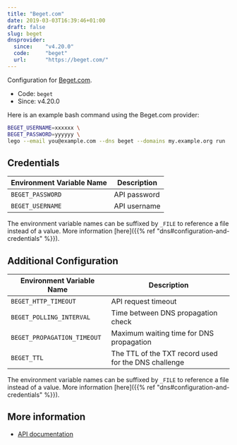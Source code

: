 ```yaml
---
title: "Beget.com"
date: 2019-03-03T16:39:46+01:00
draft: false
slug: beget
dnsprovider:
  since:    "v4.20.0"
  code:     "beget"
  url:      "https://beget.com/"
---
```


<!-- THIS DOCUMENTATION IS AUTO-GENERATED. PLEASE DO NOT EDIT. -->
<!-- providers/dns/beget/beget.toml -->
<!-- THIS DOCUMENTATION IS AUTO-GENERATED. PLEASE DO NOT EDIT. -->


Configuration for [Beget.com](https://beget.com/).


<!--more-->

- Code: `beget`
- Since: v4.20.0


Here is an example bash command using the Beget.com provider:

```bash
BEGET_USERNAME=xxxxxx \
BEGET_PASSWORD=yyyyyy \
lego --email you@example.com --dns beget --domains my.example.org run
```




## Credentials

| Environment Variable Name | Description |
|-----------------------|-------------|
| `BEGET_PASSWORD` | API password |
| `BEGET_USERNAME` | API username |

The environment variable names can be suffixed by `_FILE` to reference a file instead of a value.
More information [here]({{% ref "dns#configuration-and-credentials" %}}).


## Additional Configuration

| Environment Variable Name | Description |
|--------------------------------|-------------|
| `BEGET_HTTP_TIMEOUT` | API request timeout |
| `BEGET_POLLING_INTERVAL` | Time between DNS propagation check |
| `BEGET_PROPAGATION_TIMEOUT` | Maximum waiting time for DNS propagation |
| `BEGET_TTL` | The TTL of the TXT record used for the DNS challenge |

The environment variable names can be suffixed by `_FILE` to reference a file instead of a value.
More information [here]({{% ref "dns#configuration-and-credentials" %}}).




## More information

- [API documentation](https://beget.com/ru/kb/api/funkczii-upravleniya-dns)

<!-- THIS DOCUMENTATION IS AUTO-GENERATED. PLEASE DO NOT EDIT. -->
<!-- providers/dns/beget/beget.toml -->
<!-- THIS DOCUMENTATION IS AUTO-GENERATED. PLEASE DO NOT EDIT. -->
